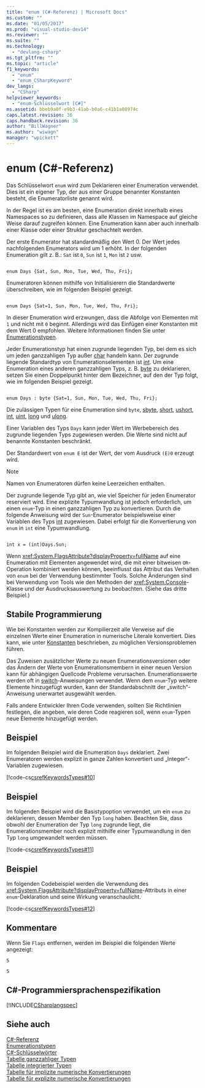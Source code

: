 ```yaml
---
title: "enum (C#-Referenz) | Microsoft Docs"
ms.custom: ""
ms.date: "01/05/2017"
ms.prod: "visual-studio-dev14"
ms.reviewer: ""
ms.suite: ""
ms.technology: 
  - "devlang-csharp"
ms.tgt_pltfrm: ""
ms.topic: "article"
f1_keywords: 
  - "enum"
  - "enum_CSharpKeyword"
dev_langs: 
  - "CSharp"
helpviewer_keywords: 
  - "enum-Schlüsselwort [C#]"
ms.assetid: bbeb9a0f-e9b3-41ab-b0a6-c41b1a08974c
caps.latest.revision: 36
caps.handback.revision: 36
author: "BillWagner"
ms.author: "wiwagn"
manager: "wpickett"
---
```

# enum (C#-Referenz)
Das Schlüsselwort `enum` wird zum Deklarieren einer Enumeration verwendet. Dies ist ein eigener Typ, der aus einer Gruppe benannter Konstanten besteht, die Enumeratorliste genannt wird.  
  
 In der Regel ist es am besten, eine Enumeration direkt innerhalb eines Namespaces so zu definieren, dass alle Klassen im Namespace auf gleiche Weise darauf zugreifen können. Eine Enumeration kann aber auch innerhalb einer Klasse oder einer Struktur geschachtelt werden.  
  
 Der erste Enumerator hat standardmäßig den Wert 0. Der Wert jedes nachfolgenden Enumerators wird um 1 erhöht. In der folgenden Enumeration gilt z. B.: `Sat` ist `0`, `Sun` ist `1`, `Mon` ist `2` usw.  
  
```  
  
enum Days {Sat, Sun, Mon, Tue, Wed, Thu, Fri};  
```  
  
 Enumeratoren können mithilfe von Initialisierern die Standardwerte überschreiben, wie im folgenden Beispiel gezeigt.  
  
```  
  
enum Days {Sat=1, Sun, Mon, Tue, Wed, Thu, Fri};  
```  
  
 In dieser Enumeration wird erzwungen, dass die Abfolge von Elementen mit `1` und nicht mit `0` beginnt. Allerdings wird das Einfügen einer Konstanten mit dem Wert 0 empfohlen. Weitere Informationen finden Sie unter [Enumerationstypen](../../../csharp/programming-guide/enumeration-types.md).  
  
 Jeder Enumerationstyp hat einen zugrunde liegenden Typ, bei dem es sich um jeden ganzzahligen Typ außer [char](../../../csharp/language-reference/keywords/char.md) handeln kann. Der zugrunde liegende Standardtyp von Enumerationselementen ist [int](../../../csharp/language-reference/keywords/int.md). Um eine Enumeration eines anderen ganzzahligen Typs, z. B. [byte](../../../csharp/language-reference/keywords/byte.md) zu deklarieren, setzen Sie einen Doppelpunkt hinter dem Bezeichner, auf den der Typ folgt, wie im folgenden Beispiel gezeigt.  
  
```  
  
enum Days : byte {Sat=1, Sun, Mon, Tue, Wed, Thu, Fri};  
```  
  
 Die zulässigen Typen für eine Enumeration sind `byte`, [sbyte](../../../csharp/language-reference/keywords/sbyte.md), [short](../../../csharp/language-reference/keywords/short.md), [ushort](../../../csharp/language-reference/keywords/ushort.md), [int](../../../csharp/language-reference/keywords/int.md), [uint](../../../csharp/language-reference/keywords/uint.md), [long](../../../csharp/language-reference/keywords/long.md) und [ulong](../../../csharp/language-reference/keywords/ulong.md).  
  
 Einer Variablen des Typs `Days` kann jeder Wert im Werbebereich des zugrunde liegenden Typs zugewiesen werden. Die Werte sind nicht auf benannte Konstanten beschränkt.  
  
 Der Standardwert von `enum E` ist der Wert, der vom Ausdruck `(E)0` erzeugt wird.  
  
> [!NOTE]
>  Namen von Enumeratoren dürfen keine Leerzeichen enthalten.  
  
 Der zugrunde liegende Typ gibt an, wie viel Speicher für jeden Enumerator reserviert wird. Eine explizite Typumwandlung ist jedoch erforderlich, um einen `enum`\-Typ in einen ganzzahligen Typ zu konvertieren. Durch die folgende Anweisung wird der `Sun`\-Enumerator beispielsweise einer Variablen des Typs [int](../../../csharp/language-reference/keywords/int.md) zugewiesen. Dabei erfolgt für die Konvertierung von `enum` in `int` eine Typumwandlung.  
  
```  
  
int x = (int)Days.Sun;  
```  
  
 Wenn <xref:System.FlagsAttribute?displayProperty=fullName> auf eine Enumeration mit Elementen angewendet wird, die mit einer bitweisen `OR`\-Operation kombiniert werden können, beeinflusst das Attribut das Verhalten von `enum` bei der Verwendung bestimmter Tools. Solche Änderungen sind bei Verwendung von Tools wie den Methoden der <xref:System.Console>\-Klasse und der Ausdrucksauswertung zu beobachten. \(Siehe das dritte Beispiel.\)  
  
## Stabile Programmierung  
 Wie bei Konstanten werden zur Kompilierzeit alle Verweise auf die einzelnen Werte einer Enumeration in numerische Literale konvertiert. Dies kann, wie unter [Konstanten](../../../csharp/programming-guide/classes-and-structs/constants.md) beschrieben, zu möglichen Versionsproblemen führen.  
  
 Das Zuweisen zusätzlicher Werte zu neuen Enumerationsversionen oder das Ändern der Werte von Enumerationsmembern in einer neuen Version kann für abhängigen Quellcode Probleme verursachen. Enumerationswerte werden oft in [switch](../../../csharp/language-reference/keywords/switch.md)\-Anweisungen verwendet. Wenn dem `enum`\-Typ weitere Elemente hinzugefügt wurden, kann der Standardabschnitt der „switch“\-Anweisung unerwartet ausgewählt werden.  
  
 Falls andere Entwickler Ihren Code verwenden, sollten Sie Richtlinien festlegen, die angeben, wie deren Code reagieren soll, wenn `enum`\-Typen neue Elemente hinzugefügt werden.  
  
## Beispiel  
 Im folgenden Beispiel wird die Enumeration `Days` deklariert. Zwei Enumeratoren werden explizit in ganze Zahlen konvertiert und „Integer“\-Variablen zugewiesen.  
  
 [!code-cs[csrefKeywordsTypes#10](../../../csharp/language-reference/keywords/codesnippet/CSharp/enum_1.cs)]  
  
## Beispiel  
 Im folgenden Beispiel wird die Basistypoption verwendet, um ein `enum` zu deklarieren, dessen Member den Typ `long` haben. Beachten Sie, dass obwohl der Enumeration der Typ `long` zugrunde liegt, die Enumerationsmember noch explizit mithilfe einer Typumwandlung in den Typ `long` umgewandelt werden müssen.  
  
 [!code-cs[csrefKeywordsTypes#11](../../../csharp/language-reference/keywords/codesnippet/CSharp/enum_2.cs)]  
  
## Beispiel  
 Im folgenden Codebeispiel werden die Verwendung des <xref:System.FlagsAttribute?displayProperty=fullName>\-Attributs in einer `enum`\-Deklaration und seine Wirkung veranschaulicht.  
  
 [!code-cs[csrefKeywordsTypes#12](../../../csharp/language-reference/keywords/codesnippet/CSharp/enum_3.cs)]  
  
## Kommentare  
 Wenn Sie `Flags` entfernen, werden im Beispiel die folgenden Werte angezeigt:  
  
 `5`  
  
 `5`  
  
## C\#\-Programmiersprachenspezifikation  
 [!INCLUDE[CSharplangspec](../../../csharp/language-reference/keywords/includes/csharplangspec-md.md)]  
  
## Siehe auch  
 [C\#\-Referenz](../../../csharp/language-reference/index.md)   
 [Enumerationstypen](../../../csharp/programming-guide/enumeration-types.md)   
 [C\#\-Schlüsselwörter](../../../csharp/language-reference/keywords/index.md)   
 [Tabelle ganzzahliger Typen](../../../csharp/language-reference/keywords/integral-types-table.md)   
 [Tabelle integrierter Typen](../../../csharp/language-reference/keywords/built-in-types-table.md)   
 [Tabelle für implizite numerische Konvertierungen](../../../csharp/language-reference/keywords/implicit-numeric-conversions-table.md)   
 [Tabelle für explizite numerische Konvertierungen](../../../csharp/language-reference/keywords/explicit-numeric-conversions-table.md)
